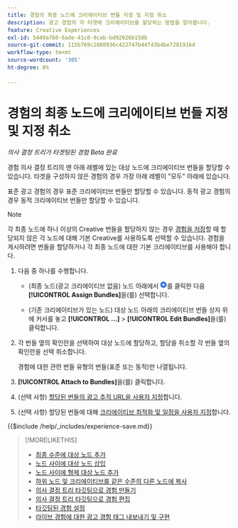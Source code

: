 ```yaml
---
title: 경험의 최종 노드에 크리에이티브 번들 지정 및 지정 취소
description: 광고 경험의 각 타겟에 크리에이티브를 할당하는 방법을 알아봅니다.
feature: Creative Experiences
exl-id: 5449a760-6ade-41c0-9cab-bd92026b150b
source-git-commit: 115b769c2880936c422747b44f43b4be7281916d
workflow-type: tm+mt
source-wordcount: '305'
ht-degree: 0%

---
```


# 경험의 최종 노드에 크리에이티브 번들 지정 및 지정 취소

*의사 결정 트리가 타겟팅된 경험*
*Beta 완료*

경험 의사 결정 트리의 맨 아래 레벨에 있는 대상 노드에 크리에이티브 번들을 할당할 수 있습니다. 타겟을 구성하지 않은 경험의 경우 가장 아래 레벨이 &quot;모두&quot; 아래에 있습니다.

표준 광고 경험의 경우 표준 크리에이티브 번들만 할당할 수 있습니다. 동적 광고 경험의 경우 동적 크리에이티브 번들만 할당할 수 있습니다.

>[!NOTE]
>
>각 최종 노드에 하나 이상의 Creative 번들을 할당하지 않는 경우 [경험을 저장](experience-create-targeting.md)할 때 할당되지 않은 각 노드에 대해 기본 Creative를 사용하도록 선택할 수 있습니다. 경험을 게시하려면 번들을 할당하거나 각 최종 노드에 대한 기본 크리에이티브를 사용해야 합니다.

<!-- 1. [ways to get to the decision tree] -->

1. 다음 중 하나를 수행합니다.

   * (최종 노드(광고 크리에이티브 없음) 노드 아래에서 ![추가](/help/creative/assets/add.png "추가")를 클릭한 다음 **[!UICONTROL Assign Bundles]**&#x200B;을(를) 선택합니다.

   * (기존 크리에이티브가 있는 노드) 대상 노드 <!-- wording???? --> 아래의 크리에이티브 번들 상자 위에 커서를 놓고 **[!UICONTROL ...]** > **[!UICONTROL Edit Bundles]**&#x200B;을(를) 클릭합니다.

1. 각 번들 옆의 확인란을 선택하여 대상 노드에 할당하고, 할당을 취소할 각 번들 옆의 확인란을 선택 취소합니다.

   경험에 대한 관련 번들 유형의 번들(표준 또는 동적)만 나열됩니다.

1. **[!UICONTROL Attach to Bundles]**&#x200B;을(를) 클릭합니다.

1. (선택 사항) [할당된 번들의 광고 추적 URL을 사용자 지정](experience-tracking-urls-targeting.md)합니다.

1. (선택 사항) 할당된 번들에 대해 [크리에이티브 최적화 및 일정을 사용자 지정](experience-optimization-scheduling-targeting.md)합니다.

<!--
1. (Optional) To save the experience, click **[!UICONTROL Save]**, and then do the following.
...

These formatted steps are inserted automatically from text in the following file in the _includes folder, which reused in multiple places.
-->

{{$include /help/_includes/experience-save.md}}

>[!MORELIKETHIS]
>
>* [최종 수준에 대상 노드 추가](experience-target-node-add-final.md)
>* [노드 사이에 대상 노드 삽입](experience-target-node-add-inner.md)
>* [노드 사이에 형제 대상 노드 추가](experience-target-node-add-sibling.md)
>* [하위 노드 및 크리에이티브를 같은 수준의 다른 노드에 복사](experience-target-node-copy.md)
>* [의사 결정 트리 타깃팅으로 경험 만들기](experience-create-targeting.md)
>* [의사 결정 트리 타깃팅으로 경험 편집](experience-edit-targeting.md)
>* [타깃팅된 경험 설정](experience-settings-targeting.md)
>* [라이브 경험에 대한 광고 경험 태그 내보내기 및 구현](experience-tag-export.md)
